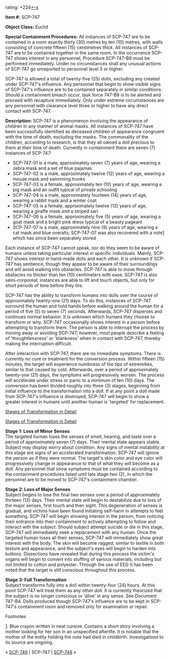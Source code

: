 rating: +224[+](javascript:; "I like it")[–](javascript:; "I don't like it")[x](javascript:; "Cancel my vote")

**Item #:** SCP-747

**Object Class:** Euclid

**Special Containment Procedures:** All instances of SCP-747 are to be contained in a room exactly thirty (30) metres by ten (10) metres, with walls consisting of concrete fifteen (15) centimetres thick. All instances of SCP-747 are to be contained together in the same room. In the occurrence SCP-747 shows interest in any personnel, Procedure SCP-747-B9 must be performed immediately. Under no circumstances shall any unusual actions of SCP-747 go unreported to personnel level 3 or higher.

SCP-747 is allowed a total of twenty-five (25) dolls, excluding any created under SCP-747's influence. Any personnel that begin to show visible signs of SCP-747's influence are to be contained separately in similar conditions. Should a containment breach occur, task force 747-B8 is to be alerted and proceed with recapture immediately. Only under extreme circumstances are any personnel with clearance level three or higher to have any direct contact with SCP-747.

**Description:** SCP-747 is a phenomenon involving the appearance of children in any manner of animal masks. All instances of SCP-747 have been successfully identified as deceased children of appearance congruent with the time of death, excluding the masks. The commonality of the children, according to research, is that they all owned a doll precious to them at their time of death. Currently in containment there are seven (7) instances of SCP-747:

*   SCP-747-01 is a male, approximately seven (7) years of age, wearing a zebra mask and a set of blue pajamas
*   SCP-747-02 is a male, approximately twelve (12) years of age, wearing a mouse mask and swimming trunks
*   SCP-747-03 is a female, approximately ten (10) years of age, wearing a pig mask and an outfit typical of private schooling
*   SCP-747-04 is a male, approximately fourteen (14) years of age, wearing a rabbit mask and a winter coat
*   SCP-747-05 is a female, approximately twelve (12) years of age, wearing a giraffe mask and a striped sari
*   SCP-747-06 is a female, approximately five (5) years of age, wearing a goat mask and a bright pink dress typical of a beauty pageant
*   SCP-747-07 is a male, approximately nine (9) years of age, wearing a cat mask and blue overalls; SCP-747-07 was also recovered with a note[1](javascript:;) which has since been separately stored

Each instance of SCP-747 cannot speak, nor do they seem to be aware of humans unless taking particular interest in specific individuals. Mainly, SCP-747 shows interest in hand-made dolls and each other. It is unknown if SCP-747 has sentience, though they appear to be aware of their surroundings and will avoid walking into obstacles. SCP-747 is able to move through obstacles no thicker than ten (10) centimeters with ease. SCP-747 is also semi-corporeal; instances are able to lift and touch objects, but only for short periods of time before they tire.

SCP-747 has the ability to transform humans into dolls over the course of approximately twenty-one (21) days. To do this, instances of SCP-747 surround the human and hold hands before walking around the human for a period of five (5) to seven (7) seconds. Afterwards, SCP-747 disperses and continues normal behavior. It is unknown which humans they choose to transform or why. SCP-747 occasionally shows interest in a person before attempting to transform them. The person is able to interrupt the process by moving away or avoiding SCP-747; however, most people describe a feeling of 'thoughtlessness' or 'blankness' when in contact with SCP-747, thereby making the interruption difficult.

After interaction with SCP-747, there are no immediate symptoms. There is currently no cure or treatment for the conversion process. Within fifteen (15) minutes, the target will experience numbness of the tips of extremities, similar to that caused by cold. Afterwards, over a period of approximately twenty-one (21) days, the symptoms will progressively worsen. The process will accelerate under stress or panic to a minimum of ten (10) days. The conversion has been divided roughly into three (3) stages, beginning from initial influence to the transformation into a doll. If at any point a doll made from SCP-747's influence is destroyed, SCP-747 will begin to show a greater interest in humans until another human is 'targeted' for replacement.

[Stages of Transformation in Detail](javascript:;)

[Stages of Transformation in Detail](javascript:;)

**Stage 1: Loss of Minor Senses**  
The targeted human loses the senses of smell, hearing, and taste over a period of approximately seven (7) days. Their mental state appears stable. Subject may display worry about condition. Any signs of mental instability at this stage are signs of an accelerated transformation. SCP-747 will ignore the person as if they were normal. The target's skin color and eye color will progressively change in appearance to that of what they will become as a doll. Any personnel that show symptoms must be contained according to the containment procedures listed until late stage two (2), in which the personnel are to be moved to SCP-747's containment chamber.

**Stage 2: Loss of Major Senses**  
Subject begins to lose the final two senses over a period of approximately thirteen (13) days. Their mental state will begin to destabilize due to loss of the major senses, first touch and then sight. This degeneration of senses is gradual, and victims have been found initiating self-harm in attempts to feel something. SCP-747 will begin showing interest in the person, from noticing their entrance into their containment to actively attempting to follow and interact with the subject. Should subject attempt suicide or die in this stage, SCP-747 will immediately seek a replacement with any human. Once the targeted human loses all their senses, SCP-747 will immediately show great interest with the body. The skin will become ragged, similar to textile in both texture and appearance, and the subject's eyes will begin to harden into buttons. Dissections have revealed that during this process the victim's organs will begin to convert into stuffing of various materials, including but not limited to cotton and polyester. Through the use of EEG it has been noted that the target is still conscious throughout this process.

**Stage 3: Full Transformation**  
Subject transforms fully into a doll within twenty-four (24) hours. At this point SCP-747 will treat them as any other doll. It is currently theorized that the subject is no longer conscious or 'alive' in any sense. See Document 747-B4. Dolls produced though SCP-747's influence are to be kept in SCP-747's containment room and removed only for examination or repair.

Footnotes

[1](javascript:;). Blue crayon written in neat cursive. Contains a short story involving a mother looking for her son in an unspecified afterlife. It is notable that the mother of the entity holding the note had died in childbirth. Investigations to its source are ongoing.

« [SCP-746](/scp-746) | SCP-747 | [SCP-748](/scp-748) »